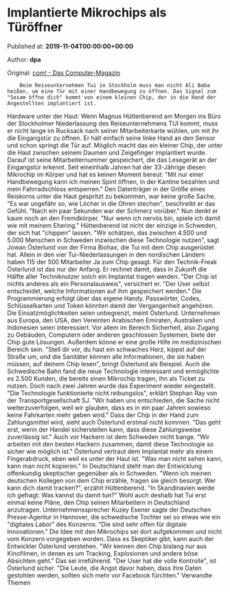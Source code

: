
# Implantierte Mikrochips als Türöffner

Published at: **2019-11-04T00:00:00+00:00**

Author: **dpa**

Original: [com! - Das Computer-Magazin](https://www.com-magazin.de/news/hardware/implantierte-mikrochips-tueroeffner-2267342.html)


        Beim Reiseunternehmen Tui in Stockholm muss man nicht Ali Baba heißen, um eine Tür mit einer Handbewegung zu öffnen. Das Signal zum "Sesam öffne dich" kommt von einem kleinen Chip, der in die Hand der Angestellten implantiert ist.
      
Hardware unter der Haut: Wenn Magnus Hüttenberend am Morgen ins Büro der Stockholmer Niederlassung des Reiseunternehmens TUI kommt, muss er nicht lange im Rucksack nach seiner Mitarbeiterkarte wühlen, um mit ihr die Eingangstür zu öffnen.
Er hält einfach seine linke Hand an den Sensor und schon springt die Tür auf. Möglich macht das ein kleiner Chip, der unter die Haut zwischen seinem Daumen und Zeigefinger implantiert wurde. Darauf ist seine Mitarbeiternummer gespeichert, die das Lesegerät an der Eingangstür erkennt.
Seit eineinhalb Jahren hat der 33-Jährige diesen Mikrochip im Körper und hat es keinen Moment bereut: "Mit nur einer Handbewegung kann ich meinen Spint öffnen, in der Kantine bezahlen und mein Fahrradschloss entsperren." Den Datenträger in der Größe eines Reiskorns unter die Haut gespritzt zu bekommen, war keine große Sache. "Es war ungefähr so, wie Löcher in die Ohren stechen", beschreibt er das Gefühl. "Nach ein paar Sekunden war der Schmerz vorüber." Nun denkt er kaum noch an den Fremdkörper. "Nur wenn ich nervös bin, spiele ich damit wie mit meinem Ehering."
Hüttenberend ist nicht der einzige in Schweden, der sich hat "chippen" lassen. "Wir schätzen, das zwischen 4.500 und 5.000 Menschen in Schweden inzwischen diese Technologie nutzen", sagt Jowan Österlund von der Firma Biohax, die Tui mit dem Chip ausgerüstet hat. Allein in den vier Tui-Niederlassungen in den nordischen Ländern haben 115 der 500 Mitarbeiter Ja zum Chip gesagt. Für den Technik-Freak Österlund ist das nur der Anfang. Er rechnet damit, dass in Zukunft die Hälfte aller Techniknutzer solch ein Implantat tragen werden.
"Der Chip ist nichts anderes als ein Personalausweis", versichert er. "Der User selbst entscheidet, welche Informationen auf ihm gespeichert werden." Die Programmierung erfolgt über das eigene Handy. Passwörter, Codes, Schlüsselkarten und Token könnten damit der Vergangenheit angehören. Die Einsatzmöglichkeiten seien unbegrenzt, meint Österlund.
Unternehmen aus Europa, den USA, den Vereinten Arabischen Emiraten, Australien und Indonesien seien interessiert. Vor allem im Bereich Sicherheit, also Zugang zu Gebäuden, Computern oder anderen geschlossen Systemen, biete der Chip gute Lösungen. Außerdem könne er eine große Hilfe im medizinischen Bereich sein. "Stell dir vor, du hast ein schwaches Herz, kippst auf der Straße um, und die Sanitäter können alle Informationen, die sie haben müssen, auf deinem Chip lesen", bringt Österlund als Beispiel.
Auch die Schwedische Bahn fand die neue Technologie interessant und ermöglichte es 2.500 Kunden, die bereits einen Mikrochip tragen, ihn als Ticket zu nutzen. Doch nach zwei Jahren wurde das Experiment wieder eingestellt. "Die Technologie funktionierte nicht reibungslos", erklärt Stephan Ray von der Transportgesellschaft SJ. "Wir haben uns entschieden, die Sache nicht weiterzuverfolgen, weil wir glauben, dass es in ein paar Jahren sowieso keine Fahrkarten mehr geben wird."
Dass der Chip in der Hand zum Zahlungsmittel wird, sieht auch Österlund erstmal nicht kommen. "Das geht erst, wenn der Handel sicherstellen kann, dass diese Zahlungsweise zuverlässig ist." Auch vor Hackern ist dem Schweden nicht bange. "Wir arbeiten mit den besten Hackern zusammen, damit diese Technologie so sicher wie möglich ist." Österlund vertraut dem Implantat mehr als einem Fingerabdruck, eben weil es unter der Haut ist. "Was man nicht sehen kann, kann man nicht kopieren."
In Deutschland steht man der Entwicklung offenkundig skeptischer gegenüber als in Schweden. "Wenn ich meinen deutschen Kollegen von dem Chip erzähle, fragen sie gleich besorgt: Wer kann dich damit tracken?", erzählt Hüttenberend. "In Skandinavien werde ich gefragt: Was kannst du damit tun?"
Wohl auch deshalb hat Tui erst einmal keine Pläne, den Chip seinen Mitarbeitern in Deutschland anzutragen. Unternehmenssprecher Kuzey Esener sagte der Deutschen Presse-Agentur in Hannover, die schwedische Tochter sei so etwas wie ein "digitales Labor" des Konzerns: "Die sind sehr offen für digitale Innovationen." Die Idee mit den Mikrochips sei dort aufgekommen und nicht vom Konzern vorgegeben worden.
Dass es Skeptiker gibt, kann auch der Entwickler Österlund verstehen. "Wir kennen den Chip bislang nur aus Kinofilmen, in denen es um Tracking, Explosionen und andere böse Absichten geht." Das sei irreführend. "Der User hat die volle Kontrolle", ist Österlund sicher. "Die Leute, die Angst davor haben, dass ihre Daten gestohlen werden, sollten sich mehr vor Facebook fürchten."
Verwandte Themen
